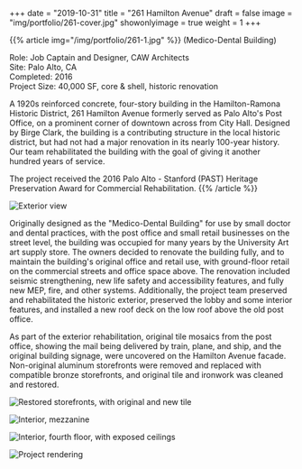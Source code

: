+++
date = "2019-10-31"
title = "261 Hamilton Avenue"
draft = false
image = "img/portfolio/261-cover.jpg"
showonlyimage = true
weight = 1
+++

{{% article img="/img/portfolio/261-1.jpg" %}}
(Medico-Dental Building)

Role: Job Captain and Designer, CAW Architects   
Site: Palo Alto, CA  
Completed: 2016  
Project Size: 40,000 SF, core & shell, historic renovation  

A 1920s reinforced concrete, four-story building in the Hamilton-Ramona Historic District, 261 Hamilton Avenue formerly served as Palo Alto's Post Office, on a prominent corner of downtown across from City Hall.  Designed by Birge Clark, the building is a contributing structure in the local historic district, but had not had a major renovation in its nearly 100-year history.  Our team rehabilitated the building with the goal of giving it another hundred years of service.

The project received the 2016 Palo Alto - Stanford (PAST) Heritage Preservation Award for Commercial Rehabilitation.
{{% /article %}}

![Exterior view](/img/portfolio/261-2.jpg)

Originally designed as the "Medico-Dental Building" for use by small doctor and dental practices, with the post office and small retail businesses on the street level, the building was occupied for many years by the University Art art supply store.  The owners decided to renovate the building fully, and to maintain the building's original office and retail use, with ground-floor retail on the commercial streets and office space above.  The renovation included seismic strengthening, new life safety and accessibility features, and fully new MEP, fire, and other systems.  Additionally, the project team preserved and rehabilitated the historic exterior, preserved the lobby and some interior features, and installed a new roof deck on the low roof above the old post office.

As part of the exterior rehabilitation, original tile mosaics from the post office, showing the mail being delivered by train, plane, and ship, and the original building signage, were uncovered on the Hamilton Avenue facade.  Non-original aluminum storefronts were removed and replaced with compatible bronze storefronts, and original tile and ironwork was cleaned and restored.

![Restored storefronts, with original and new tile](/img/portfolio/261-5.jpg)

![Interior, mezzanine](/img/portfolio/261-6.jpg)

![Interior, fourth floor, with exposed ceilings](/img/portfolio/261-7.jpg)

![Project rendering](/img/portfolio/261-3.jpg)
